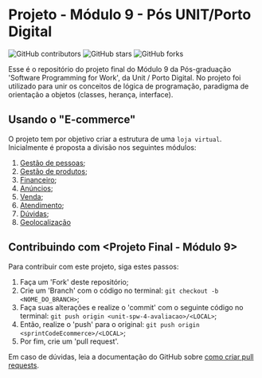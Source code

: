 # Projeto - Módulo 9 - Pós UNIT/Porto Digital

![GitHub contributors](https://img.shields.io/github/contributors/alvesmog/sprintCodeEcommerce)
![GitHub stars](https://img.shields.io/github/stars/alvesmog/sprintCodeEcommerce?style=social)
![GitHub forks](https://img.shields.io/github/forks/alvesmog/sprintCodeEcommerce?style=social)

Esse é o repositório do projeto final do Módulo 9 da Pós-graduação 'Software Programming for Work', da Unit / Porto Digital. No projeto foi utilizado para unir os conceitos de lógica de programação, paradigma de orientação a objetos (classes, herança, interface).

## Usando o "E-commerce"

O projeto tem por objetivo criar a estrutura de uma `loja virtual`. Inicialmente é proposta a divisão nos seguintes módulos:
1. [Gestão de pessoas](https://github.com/alvesmog/sprintCodeEcommerce/tree/pagamento-e-venda/src/main/java/br/com/spring/code/ecommerce/gestaopessoas);
2. [Gestão de produtos](https://github.com/alvesmog/sprintCodeEcommerce/tree/pagamento-e-venda/src/main/java/br/com/spring/code/ecommerce/gestaoprodutos);
3. [Financeiro](https://github.com/alvesmog/sprintCodeEcommerce/tree/pagamento-e-venda/src/main/java/br/com/spring/code/ecommerce/financeiro);
4. [Anúncios](https://github.com/alvesmog/sprintCodeEcommerce/tree/pagamento-e-venda/src/main/java/br/com/spring/code/ecommerce/anuncio); 
5. [Venda](https://github.com/alvesmog/sprintCodeEcommerce/tree/pagamento-e-venda/src/main/java/br/com/spring/code/ecommerce/venda);
6. [Atendimento](https://github.com/alvesmog/sprintCodeEcommerce/tree/pagamento-e-venda/src/main/java/br/com/spring/code/ecommerce/atendimento);
7. [Dúvidas](https://github.com/alvesmog/sprintCodeEcommerce/tree/pagamento-e-venda/src/main/java/br/com/spring/code/ecommerce/duvidas);
8. [Geolocalização](https://github.com/alvesmog/sprintCodeEcommerce/tree/pagamento-e-venda/src/main/java/br/com/spring/code/ecommerce/geolocalizacao)

## Contribuindo com <Projeto Final - Módulo 9>
<!--- If your README is long or you have some specific process or steps you want contributors to follow, consider creating a separate CONTRIBUTING.md file---> 
Para contribuir com este projeto, siga estes passos:

1. Faça um 'Fork' deste repositório;
2. Crie um 'Branch' com o código no terminal: `git checkout -b <NOME_DO_BRANCH>`;
3. Faça suas alterações e realize o 'commit' com o seguinte código no terminal: `git push origin <unit-spw-4-avaliacao>/<LOCAL>`;
4. Então, realize o 'push' para o original: `git push origin <sprintCodeEcommerce>/<LOCAL>`;
5. Por fim, crie um 'pull request'.

Em caso de dúvidas, leia a documentação do GitHub sobre [como criar pull requests](https://help.github.com/en/github/collaborating-with-issues-and-pull-requests/creating-a-pull-request).

